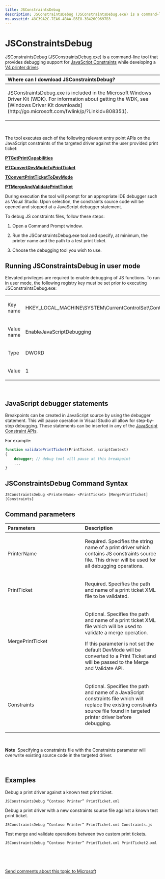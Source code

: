 ```yaml
---
title: JSConstraintsDebug
description: JSConstraintsDebug (JSConstraintsDebug.exe) is a command-line tool that provides debugging support for JavaScript Constraints while developing a V4 printer driver.
ms.assetid: 48C39A2C-7EA6-4BAA-B5E8-3B426C9697B3
---
```


# JSConstraintsDebug


JSConstraintsDebug (JSConstraintsDebug.exe) is a command-line tool that provides debugging support for [JavaScript Constraints](https://msdn.microsoft.com/library/windows/hardware/jj218731) while developing a [V4 printer driver](https://msdn.microsoft.com/library/windows/hardware/hh706306).

<table>
<colgroup>
<col width="100%" />
</colgroup>
<thead>
<tr class="header">
<th align="left">Where can I download JSConstraintsDebug?</th>
</tr>
</thead>
<tbody>
<tr class="odd">
<td align="left"><p>JSConstraintsDebug.exe is included in the Microsoft Windows Driver Kit (WDK). For information about getting the WDK, see [Windows Driver Kit downloads](http://go.microsoft.com/fwlink/p/?LinkId=808351).</p></td>
</tr>
</tbody>
</table>

 

The tool executes each of the following relevant entry point APIs on the JavaScript constraints of the targeted driver against the user provided print ticket:

[**PTGetPrintCapabilities**](https://msdn.microsoft.com/library/windows/desktop/dd162881)

[**PTConvertDevModeToPrintTicket**](https://msdn.microsoft.com/library/windows/desktop/dd162879)

[**TConvertPrintTicketToDevMode**](https://msdn.microsoft.com/library/windows/desktop/dd162880)

[**PTMergeAndValidatePrintTicket**](https://msdn.microsoft.com/library/windows/desktop/dd162884)

During execution the tool will prompt for an appropriate IDE debugger such as Visual Studio. Upon selection, the constraints source code will be opened and stopped at a JavaScript debugger statement.

To debug JS constraints files, follow these steps:

1.  Open a Command Prompt window.

2.  Run the JSConstraintsDebug.exe tool and specify, at minimum, the printer name and the path to a test print ticket.

3.  Choose the debugging tool you wish to use.

## <span id="Running_JSConstraintsDebug_in_user_mode"></span><span id="running_jsconstraintsdebug_in_user_mode"></span><span id="RUNNING_JSCONSTRAINTSDEBUG_IN_USER_MODE"></span>Running JSConstraintsDebug in user mode


Elevated privileges are required to enable debugging of JS functions. To run in user mode, the following registry key must be set prior to executing JSConstraintsDebug.exe:

<table>
<colgroup>
<col width="50%" />
<col width="50%" />
</colgroup>
<tbody>
<tr class="odd">
<td align="left"><p>Key name</p></td>
<td align="left"><p>HKEY_LOCAL_MACHINE\SYSTEM\CurrentControlSet\Control\Print</p></td>
</tr>
<tr class="even">
<td align="left"><p>Value name</p></td>
<td align="left"><p>EnableJavaScriptDebugging</p></td>
</tr>
<tr class="odd">
<td align="left"><p>Type</p></td>
<td align="left"><p>DWORD</p></td>
</tr>
<tr class="even">
<td align="left"><p>Value</p></td>
<td align="left"><p>1</p></td>
</tr>
</tbody>
</table>

 

## <span id="JavaScript_debugger_statements"></span><span id="javascript_debugger_statements"></span><span id="JAVASCRIPT_DEBUGGER_STATEMENTS"></span>JavaScript debugger statements


Breakpoints can be created in JavaScript source by using the debugger statement. This will pause operation in Visual Studio all allow for step-by-step debugging. These statements can be inserted in any of the [JavaScript Constraint APIs](http://go.microsoft.com/fwlink/p/?LinkId=808350).

For example:

```JavaScript
function validatePrintTicket(PrintTicket, scriptContext)
{
    debugger; // debug tool will pause at this breakpoint
    ...
}
```

## <span id="JSConstraintsDebug_Command_Syntax"></span><span id="jsconstraintsdebug_command_syntax"></span><span id="JSCONSTRAINTSDEBUG_COMMAND_SYNTAX"></span>JSConstraintsDebug Command Syntax


``` syntax
JSConstraintsDebug <PrinterName> <PrintTicket> [MergePrintTicket] [Constraints]
```

## <span id="Command_parameters"></span><span id="command_parameters"></span><span id="COMMAND_PARAMETERS"></span>Command parameters


<table>
<colgroup>
<col width="50%" />
<col width="50%" />
</colgroup>
<thead>
<tr class="header">
<th align="left">Parameters</th>
<th align="left">Description</th>
</tr>
</thead>
<tbody>
<tr class="odd">
<td align="left"><p><span id="PrinterName"></span><span id="printername"></span><span id="PRINTERNAME"></span>PrinterName</p></td>
<td align="left"><p>Required. Specifies the string name of a print driver which contains JS constraints source file. This driver will be used for all debugging operations.</p></td>
</tr>
<tr class="even">
<td align="left"><p><span id="PrintTicket"></span><span id="printticket"></span><span id="PRINTTICKET"></span>PrintTicket</p></td>
<td align="left"><p>Required. Specifies the path and name of a print ticket XML file to be validated.</p></td>
</tr>
<tr class="odd">
<td align="left"><p><span id="MergePrintTicket"></span><span id="mergeprintticket"></span><span id="MERGEPRINTTICKET"></span>MergePrintTicket</p></td>
<td align="left"><p>Optional. Specifies the path and name of a print ticket XML file which will be used to validate a merge operation.</p>
<p>If this parameter is not set the default DevMode will be converted to a Print Ticket and will be passed to the Merge and Validate API.</p></td>
</tr>
<tr class="even">
<td align="left"><p><span id="Constraints"></span><span id="constraints"></span><span id="CONSTRAINTS"></span>Constraints</p></td>
<td align="left"><p>Optional. Specifies the path and name of a JavaScript constraints file which will replace the existing constraints source file found in targeted printer driver before debugging.</p></td>
</tr>
</tbody>
</table>

 

**Note**  Specifying a constraints file with the Constraints parameter will overwrite existing source code in the targeted driver.

 

## <span id="Examples"></span><span id="examples"></span><span id="EXAMPLES"></span>Examples


Debug a print driver against a known test print ticket.

``` syntax
JSConstraintsDebug “Contoso Printer” PrintTicket.xml
```

Debug a print driver with a new constraints source file against a known test print ticket.

``` syntax
JSConstraintsDebug “Contoso Printer” PrintTicket.xml Constraints.js
```

Test merge and validate operations between two custom print tickets.

``` syntax
JSConstraintsDebug “Contoso Printer” PrintTicket.xml PrintTicket2.xml
```

 

 

[Send comments about this topic to Microsoft](mailto:wsddocfb@microsoft.com?subject=Documentation%20feedback%20[devtest\devtest]:%20JSConstraintsDebug%20%20RELEASE:%20%2811/17/2016%29&body=%0A%0APRIVACY%20STATEMENT%0A%0AWe%20use%20your%20feedback%20to%20improve%20the%20documentation.%20We%20don't%20use%20your%20email%20address%20for%20any%20other%20purpose,%20and%20we'll%20remove%20your%20email%20address%20from%20our%20system%20after%20the%20issue%20that%20you're%20reporting%20is%20fixed.%20While%20we're%20working%20to%20fix%20this%20issue,%20we%20might%20send%20you%20an%20email%20message%20to%20ask%20for%20more%20info.%20Later,%20we%20might%20also%20send%20you%20an%20email%20message%20to%20let%20you%20know%20that%20we've%20addressed%20your%20feedback.%0A%0AFor%20more%20info%20about%20Microsoft's%20privacy%20policy,%20see%20http://privacy.microsoft.com/default.aspx. "Send comments about this topic to Microsoft")




